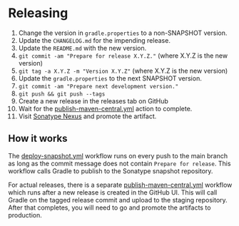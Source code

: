 # Releasing

1. Change the version in `gradle.properties` to a non-SNAPSHOT version.
2. Update the `CHANGELOG.md` for the impending release.
3. Update the `README.md` with the new version.
4. `git commit -am "Prepare for release X.Y.Z."` (where X.Y.Z is the new version)
5. `git tag -a X.Y.Z -m "Version X.Y.Z"` (where X.Y.Z is the new version)
6. Update the `gradle.properties` to the next SNAPSHOT version.
7. `git commit -am "Prepare next development version."`
8. `git push && git push --tags`
9. Create a new release in the releases tab on GitHub
10. Wait for the [publish-maven-central.yml](.github/workflows/publish-maven-central.yml) action to complete.
11. Visit [Sonatype Nexus](https://oss.sonatype.org/) and promote the artifact.

## How it works

The [deploy-snapshot.yml](.github/workflows/deploy-snapshot.yml) workflow runs on every
push to the main branch as long as the commit message does not contain `Prepare for release`. This
workflow calls Gradle to publish to the Sonatype snapshot repository.

For actual releases, there is a separate [publish-maven-central.yml](.github/workflows/publish-maven-central.yml)
workflow which runs after a new release is created in the GitHub UI. This will call Gradle on the
tagged release commit and upload to the staging repository. After that completes, you will need to
go and promote the artifacts to production.
